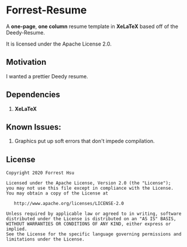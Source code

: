 Forrest-Resume
=========================

A **one-page**, **one column** resume template in **XeLaTeX** based off of the Deedy-Resume.

It is licensed under the Apache License 2.0.

## Motivation

I wanted a prettier Deedy resume.


## Dependencies

1. **XeLaTeX**

## Known Issues:

1. Graphics put up soft errors that don't impede compilation.

## License
    Copyright 2020 Forrest Hsu

    Licensed under the Apache License, Version 2.0 (the "License");
    you may not use this file except in compliance with the License.
    You may obtain a copy of the License at

       http://www.apache.org/licenses/LICENSE-2.0

    Unless required by applicable law or agreed to in writing, software
    distributed under the License is distributed on an "AS IS" BASIS,
    WITHOUT WARRANTIES OR CONDITIONS OF ANY KIND, either express or implied.
    See the License for the specific language governing permissions and
    limitations under the License.
